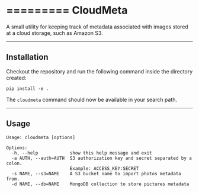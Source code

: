 =========
CloudMeta
=========

A small utility for keeping track of metadata associated with images stored at a cloud storage, such as Amazon S3.

------------
Installation
------------

Checkout the repository and run the following command inside the directory created:

    pip install -e .

The `cloudmeta` command should now be available in your search path. 


-----
Usage
-----

    Usage: cloudmeta [options]

    Options:
      -h, --help            show this help message and exit
      -a AUTH, --auth=AUTH  S3 authorization key and secret separated by a colon.
                            Example: ACCESS_KEY:SECRET
      -s NAME, --s3=NAME    A S3 bucket name to import photos metadata from.
      -d NAME, --db=NAME    MongoDB collection to store pictures metadata
